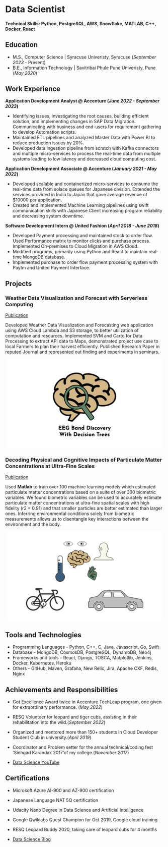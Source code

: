 # Data Scientist

#### Technical Skills: Python, PostgreSQL, AWS, Snowflake, MATLAB, C++, Docker, React

## Education						       		
- M.S., Computer Science | Syracuse Univeristy, Syracuse (_September 2023_ - Present)	 			        		
- B.E., Information Technology | Savitribai Phule Pune Univeristy, Pune (_May 2020_)	 			        		

## Work Experience
**Application Development Analyst @ Accenture (_June 2022 - September 2023_)**
- Identifying issues, investigating the root causes, building efficient solution, and implementing changes in SAP Data Migration. Communicating with business and end-users for requirement gathering to develop Automation scripts.
- Maintained ETL pipelines and analyzed Master Data with Power BI to reduce production issues by 20%.
- Developed data ingestion pipeline from scratch with Kafka connectors and multiple micro-services to process the real-time data from multiple systems leading to low latency and decreased cloud computing cost.

**Application Development Associate @ Accenture (_January 2021 - May 2022_)**
- Developed scalable and containerized micro-services to consume the real-time data from solace queues for Japanese division. Extended the services provided in India to Japan that gave average revenue of $10000 per application.
- Created and implemented Machine Learning pipelines using swift communication skills with Japanese Client increasing program reliability and decreasing system downtime.

**Software Development Intern @ United Fashion (_April 2018 - June 2018_)**
- Developed Payment processing and maintained stock to order flow. Used Performance matrix to monitor clicks and purchase process. Implemented On-premises to Cloud Migration in AWS Cloud.
- Modified programs, primarily using Python and React to maintain real-time MongoDB database.
- Implemented purchase to order flow payment processing system with Paytm and United Payment Interface.

## Projects
### Weather Data Visualization and Forecast with Serverless Computing
[Publication](https://www.researchgate.net/publication/344336400_INTERNATIONAL_RESEARCH_JOURNAL_OF_ENGINEERING_AND_TECHNOLOGY_IRJET_Weather_Data_Forecast_and_Analytics)

Developed Weather Data Visualization and Forecasting web application using AWS Cloud Lambda and S3 storage, to better utilization of computation and resources. Implemented SVM and Carto for Data Processing to extract API data to Maps, demonstrated project use case to local Farmers to plan their harvest efficiently. Published Research Paper in reputed Journal and represented out finding and experiments in seminars.

![EEG Band Discovery](/assets/img/eeg_band_discovery.jpeg)

### Decoding Physical and Cognitive Impacts of Particulate Matter Concentrations at Ultra-Fine Scales
[Publication](https://www.mdpi.com/1424-8220/22/11/4240)

Used **Matlab** to train over 100 machine learning models which estimated particulate matter concentrations based on a suite of over 300 biometric variables. We found biometric variables can be used to accurately estimate particulate matter concentrations at ultra-fine spatial scales with high fidelity (r2 = 0.91) and that smaller particles are better estimated than larger ones. Inferring environmental conditions solely from biometric measurements allows us to disentangle key interactions between the environment and the body.

![Bike Study](/assets/img/bike_study.jpeg)

## Tools and Technologies
- Programming Languages - Python, C++, C, Java, Javascript, Go, Swift
- Database - MongoDB, CosmosDB, PostgreSQL, DynamoDB, Neo4j
- Frameworks and tools – React, Django, TOSCA, Matplotlib, Jenkins, Docker, Kubernetes, Heroku
-  Others - GitHub, Maven, Grafana, New Relic, Jira, Apache CXF, Redis, Nginx

## Achievements and Responsibilities
- Got Excellence Award twice in Accenture TechLeap program, one given for extraordinary performance. (_May 2022_)
- RESQ Volunteer for leopard and tiger cubs, assisting in their rehabilitation into the wild.(_September 2022_)
- Organized and mentored more than 150+ students in Cloud Developer Student Club in university.(_April 2019_)
- Coordinator and Problem setter for the annual technical/coding fest ‘Sinhgad Karandak 2017‘of my college.(_November 2017_)

- [Data Science YouTube](https://www.youtube.com/channel/UCa9gErQ9AE5jT2DZLjXBIdA)

## Certifications
- Microsoft Azure AI-900 and AZ-900 certification
- Japanese Language NAT 5Q certification
- Udacity Nano Degree in Data Science and Artificial Intelligence
- Google Qwiklabs Quest Champion for Oct 2019, Google cloud training
- RESQ Leopard Buddy 2020, taking care of leopard cubs for 4 months

- [Data Science Blog](https://medium.com/@shawhin)
